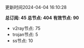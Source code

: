 更新时间2024-04-04 16:10:28

**总订阅: 45**
**总节点: 404**
**有效节点: 90**
- v2ray节点: 75
- trojan节点: 5
- ss节点: 10
